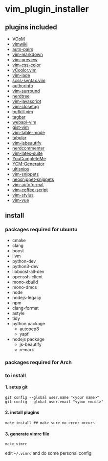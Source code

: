 
# vim_plugin_installer

## plugins included

- [VOoM](https://github.com/vim-voom/VOoM)
- [vimwiki](https://github.com/vimwiki/vimwiki)
- [auto-pairs](https://github.com/jiangmiao/auto-pairs)
- [vim-markdown](https://github.com/plasticboy/vim-markdown)
- [vim-preview](https://github.com/greyblake/vim-preview)
- [vim-css-color](https://github.com/ap/vim-css-color)
- [vCoolor.vim](https://github.com/KabbAmine/vCoolor.vim)
- [vim-jade](https://github.com/digitaltoad/vim-jade)
- [scss-syntax.vim](https://github.com/cakebaker/scss-syntax.vim)
- [authorinfo](https://github.com/dantezhu/authorinfo)
- [vim-surround](https://github.com/tpope/vim-surround)
- [nerdtree](https://github.com/scrooloose/nerdtree)
- [vim-javascript](https://github.com/pangloss/vim-javascript)
- [vim-closetag](https://github.com/alvan/vim-closetag)
- [bufkill.vim](https://github.com/vim-scripts/bufkill.vim)
- [tagbar](https://github.com/majutsushi/tagbar)
- [webapi-vim](https://github.com/mattn/webapi-vim)
- [gist-vim](https://github.com/mattn/gist-vim)
- [vim-table-mode](https://github.com/dhruvasagar/vim-table-mode)
- [tabular](https://github.com/godlygeek/tabular)
- [vim-jsbeautify](https://github.com/maksimr/vim-jsbeautify)
- [nerdcommenter](https://github.com/scrooloose/nerdcommenter)
- [vim-latex-suite](https://github.com/gerw/vim-latex-suite)
- [YouCompleteMe](https://github.com/Valloric/YouCompleteMe)
- [YCM-Generator](https://github.com/rdnetto/YCM-Generator)
- [ultisnips](https://github.com/SirVer/ultisnips)
- [vim-snippets](https://github.com/honza/vim-snippets)
- [neosnippet-snippets](https://github.com/Shougo/neosnippet-snippets)
- [vim-autoformat](https://github.com/Chiel92/vim-autoformat)
- [vim-coffee-script](https://github.com/kchmck/vim-coffee-script)
- [vim-stylus](https://github.com/wavded/vim-stylus)
- [vim-vue](https://github.com/posva/vim-vue)

## install

### packages required for ubuntu

- cmake
- clang
- boost
- llvm
- python-dev
- python3-dev
- libboost-all-dev
- openssh-client
- mono-xbuild
- mono-dmcs
- node
- nodejs-legacy
- npm
- clang-format
- astyle
- tidy
- python package
  - autopep8
  - yapf
- nodejs package
  - js-beautify
  - remark

### packages required for Arch

### to install

#### 1. setup git
```
git config --global user.name "<your name>"
git config --global user.email "<your email>"
```
#### 2. install plugins
```
make install ## make sure no error occurs
```
#### 3. generate vimrc file
```
make vimrc
```
edit `~/.vimrc` and do some personal config
